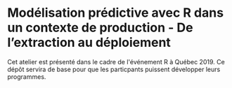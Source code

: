 # Modélisation prédictive avec R dans un contexte de production - De l’extraction au déploiement

Cet atelier est présenté dans le cadre de l'événement R à Québec 2019. Ce dépôt servira de base pour que les particpants puissent développer leurs programmes.
